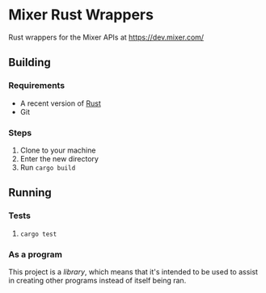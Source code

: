 # Mixer Rust Wrappers

Rust wrappers for the Mixer APIs at https://dev.mixer.com/

## Building

### Requirements

* A recent version of [Rust](https://www.rust-lang.org/)
* Git

### Steps

1. Clone to your machine
1. Enter the new directory
1. Run `cargo build`


## Running

### Tests

1. `cargo test`

### As a program

This project is a _library_, which means that it's intended to be used to assist in creating other programs instead of itself being ran.
